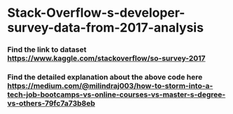 # Stack-Overflow-s-developer-survey-data-from-2017-analysis
### Find the link to dataset https://www.kaggle.com/stackoverflow/so-survey-2017
### Find the detailed explanation about the above code here https://medium.com/@milindraj003/how-to-storm-into-a-tech-job-bootcamps-vs-online-courses-vs-master-s-degree-vs-others-79fc7a73b8eb
